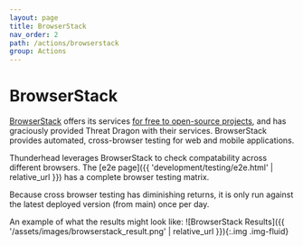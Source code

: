 ```yaml
---
layout: page
title: BrowserStack
nav_order: 2
path: /actions/browserstack
group: Actions
---
```

# BrowserStack

[BrowserStack](https://www.browserstack.com/) offers its services
[for free to open-source projects](https://www.browserstack.com/open-source),
and has graciously provided Threat Dragon with their services.
BrowserStack provides automated, cross-browser testing for web and mobile applications.

Thunderhead leverages BrowserStack to check compatability across different browsers.
The [e2e page]({{ 'development/testing/e2e.html' | relative_url }}) has a complete browser testing matrix.

Because cross browser testing has diminishing returns,
it is only run against the latest deployed version (from main) once per day.

An example of what the results might look like:
![BrowserStack Results]({{ '/assets/images/browserstack_result.png' | relative_url }}){:.img .img-fluid}
